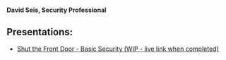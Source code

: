 #### David Seis, Security Professional


## Presentations:

- [Shut the Front Door - Basic Security (WIP - live link when completed)](https://github.com/David-Seis/Presentations)

